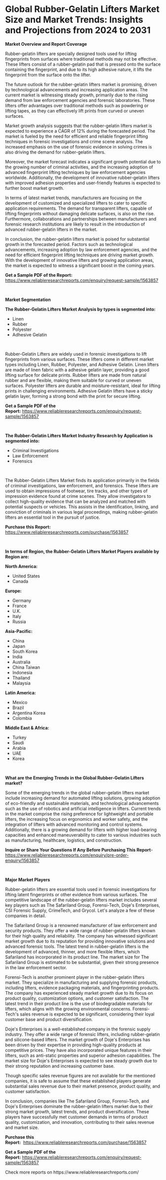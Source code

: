 <p><h1>Global Rubber-Gelatin Lifters Market Size and Market Trends: Insights and Projections from 2024 to 2031</h1></p><p><strong>Market Overview and Report Coverage</strong></p>
<p><p>Rubber-gelatin lifters are specially designed tools used for lifting fingerprints from surfaces where traditional methods may not be effective. These lifters consist of a rubber-gelatin pad that is pressed onto the surface containing the fingerprint, and due to its high adhesive nature, it lifts the fingerprint from the surface onto the lifter.</p><p>The future outlook for the rubber-gelatin lifters market is promising, driven by technological advancements and increasing application areas. The current market is witnessing steady growth, primarily due to the rising demand from law enforcement agencies and forensic laboratories. These lifters offer advantages over traditional methods such as powdering or lifting tapes, as they can effectively lift prints from curved or uneven surfaces.</p><p>Market growth analysis suggests that the rubber-gelatin lifters market is expected to experience a CAGR of 12% during the forecasted period. The market is fueled by the need for efficient and reliable fingerprint lifting techniques in forensic investigations and crime scene analysis. The increased emphasis on the use of forensic evidence in solving crimes is also driving the demand for rubber-gelatin lifters.</p><p>Moreover, the market forecast indicates a significant growth potential due to the growing number of criminal activities, and the increasing adoption of advanced fingerprint lifting techniques by law enforcement agencies worldwide. Additionally, the development of innovative rubber-gelatin lifters with improved adhesion properties and user-friendly features is expected to further boost market growth.</p><p>In terms of latest market trends, manufacturers are focusing on the development of customized and specialized lifters to cater to specific application requirements. The demand for transparent lifters, capable of lifting fingerprints without damaging delicate surfaces, is also on the rise. Furthermore, collaborations and partnerships between manufacturers and forensic research institutions are likely to result in the introduction of advanced rubber-gelatin lifters in the market.</p><p>In conclusion, the rubber-gelatin lifters market is poised for substantial growth in the forecasted period. Factors such as technological advancements, increasing adoption by law enforcement agencies, and the need for efficient fingerprint lifting techniques are driving market growth. With the development of innovative lifters and growing application areas, the market is expected to witness a significant boost in the coming years.</p></p>
<p><strong>Get a Sample PDF of the Report:</strong> <a href="https://www.reliableresearchreports.com/enquiry/request-sample/1563857">https://www.reliableresearchreports.com/enquiry/request-sample/1563857</a></p>
<p>&nbsp;</p>
<p><strong>Market Segmentation</strong></p>
<p><strong>The Rubber-Gelatin Lifters Market Analysis by types is segmented into:</strong></p>
<p><ul><li>Linen</li><li>Rubber</li><li>Polyester</li><li>Adhesive Gelatin</li></ul></p>
<p>&nbsp;</p>
<p><p>Rubber-Gelatin Lifters are widely used in forensic investigations to lift fingerprints from various surfaces. These lifters come in different market types including Linen, Rubber, Polyester, and Adhesive Gelatin. Linen lifters are made of linen fabric with a adhesive gelatin layer, providing a good lifting surface for delicate prints. Rubber lifters are made from natural rubber and are flexible, making them suitable for curved or uneven surfaces. Polyester lifters are durable and moisture-resistant, ideal for lifting prints in challenging environments. Adhesive Gelatin lifters have a sticky gelatin layer, forming a strong bond with the print for secure lifting.</p></p>
<p><strong>Get a Sample PDF of the Report:</strong>&nbsp;<a href="https://www.reliableresearchreports.com/enquiry/request-sample/1563857">https://www.reliableresearchreports.com/enquiry/request-sample/1563857</a></p>
<p>&nbsp;</p>
<p><strong>The Rubber-Gelatin Lifters Market Industry Research by Application is segmented into:</strong></p>
<p><ul><li>Criminal Investigations</li><li>Law Enforcement</li><li>Forensics</li></ul></p>
<p>&nbsp;</p>
<p><p>The Rubber-Gelatin Lifters Market finds its application primarily in the fields of criminal investigations, law enforcement, and forensics. These lifters are used to obtain impressions of footwear, tire tracks, and other types of impression evidence found at crime scenes. They allow investigators to collect high-quality evidence that can be analyzed and matched with potential suspects or vehicles. This assists in the identification, linking, and conviction of criminals in various legal proceedings, making rubber-gelatin lifters an essential tool in the pursuit of justice.</p></p>
<p><strong>Purchase this Report:</strong>&nbsp; <a href="https://www.reliableresearchreports.com/purchase/1563857">https://www.reliableresearchreports.com/purchase/1563857</a></p>
<p>&nbsp;</p>
<p><strong>In terms of Region, the Rubber-Gelatin Lifters Market Players available by Region are:</strong></p>
<p>
    <p> <strong> North America: </strong>
        <ul>
            <li>United States</li>
            <li>Canada</li>
        </ul>
        </p> 
    <p> <strong> Europe: </strong>
        <ul>
            <li>Germany</li>
            <li>France</li>
            <li>U.K.</li>
            <li>Italy</li>
            <li>Russia</li>
        </ul>
        </p> 
    <p> <strong> Asia-Pacific: </strong>
        <ul>
            <li>China</li>
            <li>Japan</li>
            <li>South Korea</li>
            <li>India</li>
            <li>Australia</li>
            <li>China Taiwan</li>
            <li>Indonesia</li>
            <li>Thailand</li>
            <li>Malaysia</li>
        </ul>
        </p> 
    <p> <strong> Latin America: </strong>
        <ul>
            <li>Mexico</li>
            <li>Brazil</li>
            <li>Argentina Korea</li>
            <li>Colombia</li>
        </ul>
        </p> 
    <p> <strong> Middle East & Africa: </strong>
        <ul>
            <li>Turkey</li>
            <li>Saudi</li>
            <li>Arabia</li>
            <li>UAE</li>
            <li>Korea</li>
        </ul>
    </p>
    </p>
<p>&nbsp;</p>
<p><strong>What are the Emerging Trends in the Global Rubber-Gelatin Lifters market?</strong></p>
<p><p>Some of the emerging trends in the global rubber-gelatin lifters market include increasing demand for automated lifting solutions, growing adoption of eco-friendly and sustainable materials, and technological advancements such as the use of robotics and artificial intelligence in lifters. Current trends in the market comprise the rising preference for lightweight and portable lifters, the increasing focus on ergonomics and worker safety, and the integration of lifters with advanced monitoring and control systems. Additionally, there is a growing demand for lifters with higher load-bearing capacities and enhanced maneuverability to cater to various industries such as manufacturing, healthcare, logistics, and construction.</p></p>
<p><strong>Inquire or Share Your Questions If Any Before Purchasing This Report</strong>- <a href="https://www.reliableresearchreports.com/enquiry/pre-order-enquiry/1563857">https://www.reliableresearchreports.com/enquiry/pre-order-enquiry/1563857</a></p>
<p>&nbsp;</p>
<p><strong>Major Market Players</strong></p>
<p><p>Rubber-gelatin lifters are essential tools used in forensic investigations for lifting latent fingerprints or other evidence from various surfaces. The competitive landscape of the rubber-gelatin lifters market includes several key players such as The Safariland Group, Forensi-Tech, Doje's Enterprises, CSI Forensic Supply, CrimeTech, and Grycol. Let's analyze a few of these companies in detail.</p><p>The Safariland Group is a renowned manufacturer of law enforcement and security products. They offer a wide range of rubber-gelatin lifters known for their high quality and reliability. The company has witnessed significant market growth due to its reputation for providing innovative solutions and advanced forensic tools. The latest trend in rubber-gelatin lifters is the development of advanced, thinner, and more flexible lifters, which Safariland has incorporated in its product line. The market size for The Safariland Group is estimated to be substantial, given their strong presence in the law enforcement sector.</p><p>Forensi-Tech is another prominent player in the rubber-gelatin lifters market. They specialize in manufacturing and supplying forensic products, including lifters, evidence packaging materials, and fingerprinting products. The company has experienced steady market growth due to its focus on product quality, customization options, and customer satisfaction. The latest trend in their product line is the use of biodegradable materials for lifters, which aligns with the growing environmental concerns. Forensi-Tech's sales revenue is expected to be significant, considering their loyal customer base and product diversification.</p><p>Doje's Enterprises is a well-established company in the forensic supply industry. They offer a wide range of forensic lifters, including rubber-gelatin and silicone-based lifters. The market growth of Doje's Enterprises has been driven by their expertise in providing high-quality products at competitive prices. They have also incorporated unique features in their lifters, such as anti-static properties and superior adhesion capabilities. The market size for Doje's Enterprises is expected to see steady growth due to their strong reputation and increasing customer base.</p><p>Though specific sales revenue figures are not available for the mentioned companies, it is safe to assume that these established players generate substantial sales revenue due to their market presence, product quality, and customer satisfaction.</p><p>In conclusion, companies like The Safariland Group, Forensi-Tech, and Doje's Enterprises dominate the rubber-gelatin lifters market due to their strong market growth, latest trends, and product diversification. These players have successfully met customer demands in terms of product quality, customization, and innovation, contributing to their sales revenue and market size.</p></p>
<p><strong>Purchase this Report:</strong>&nbsp;&nbsp;<a href="https://www.reliableresearchreports.com/purchase/1563857">https://www.reliableresearchreports.com/purchase/1563857</a></p>
<p></p>
<p><strong>Get a Sample PDF of the Report:</strong>&nbsp;<a href="https://www.reliableresearchreports.com/enquiry/request-sample/1563857">https://www.reliableresearchreports.com/enquiry/request-sample/1563857</a></p>
<p>Check more reports on https://www.reliableresearchreports.com/</p>